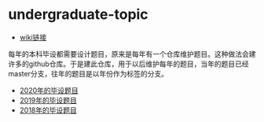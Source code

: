 # undergraduate-topic
 * [wiki链接](http://os.cs.tsinghua.edu.cn/research/FrontPage#A.2BZyx50WvVi74-)

每年的本科毕设都需要设计题目，原来是每年有一个仓库维护题目。这种做法会建许多的github仓库。于是建此仓库，用于以后维护每年的题目，当年的题目已经master分支，往年的题目是以年份作为标签的分支。

 * [2020年的毕设题目](https://github.com/oscourse-tsinghua/undergraduate-topic/blob/243c736bf138312654fa1879c2e38ce8ab91ce4b/topic-list.md)
 * [2019年的毕设题目](https://github.com/oscourse-tsinghua/undergraduate-topic/blob/4dc0116b86b56bf36562cccdb52f98b8a860b670/topic-list.md)
 * [2018年的毕设题目](https://github.com/oscourse-tsinghua/undergraduate-topic2018)
